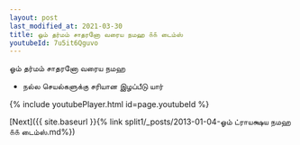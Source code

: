 ```yaml
---
layout: post
last_modified_at: 2021-03-30
title: ஓம் தர்மம் சாதரனோ வரைய நமஹ ௧௧ டைம்ஸ்
youtubeId: 7u5it6Qguvo
---
```

 
 
 ஓம் தர்மம் சாதரனோ வரைய நமஹ  
 
 -  நல்ல செயல்களுக்கு சரியான இழப்பீடு யார் 
 
  
 
  
 
 
 
 
 
 


{% include youtubePlayer.html id=page.youtubeId %}
 
[Next]({{ site.baseurl }}{% link  split1/_posts/2013-01-04-ஓம் ட்ராயக்ஷய நமஹ ௧௧ டைம்ஸ்.md%})
 
